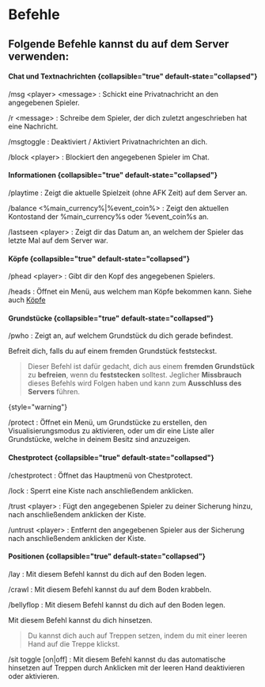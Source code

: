 <show-structure depth="0"/>

# Befehle

## Folgende Befehle kannst du auf dem Server verwenden:

#### Chat und Textnachrichten {collapsible="true" default-state="collapsed"}

/msg &lt;player&gt; &lt;message&gt;
: Schickt eine Privatnachricht an den angegebenen Spieler.

/r &lt;message&gt;
: Schreibe dem Spieler, der dich zuletzt angeschrieben hat eine Nachricht.

/msgtoggle
: Deaktiviert / Aktiviert Privatnachrichten an dich.

/block &lt;player&gt;
: Blockiert den angegebenen Spieler im Chat.

#### Informationen {collapsible="true" default-state="collapsed"}

/playtime
: Zeigt die aktuelle Spielzeit (ohne AFK Zeit) auf dem Server an.

/balance &lt;%main_currency%|%event_coin%&gt;
: Zeigt den aktuellen Kontostand der %main_currency%s oder %event_coin%s an.

/lastseen &lt;player&gt;
: Zeigt dir das Datum an, an welchem der Spieler das letzte Mal auf dem Server war.

#### Köpfe {collapsible="true" default-state="collapsed"}

/phead &lt;player&gt;
: Gibt dir den Kopf des angegebenen Spielers.

/heads
: Öffnet ein Menü, aus welchem man Köpfe bekommen kann. Siehe auch [Köpfe](cosmetics.md)

#### Grundstücke {collapsible="true" default-state="collapsed"}

/pwho
: Zeigt an, auf welchem Grundstück du dich gerade befindest.

<deflist>
<def title="/unstuck">
Befreit dich, falls du auf einem fremden Grundstück feststeckst.

> Dieser Befehl ist dafür gedacht, dich aus einem **fremden Grundstück** zu **befreien**,
> wenn du **feststecken** solltest. Jeglicher **Missbrauch** dieses Befehls wird Folgen haben und
> kann zum **Ausschluss des Servers** führen.
>
{style="warning"}
</def>
</deflist>

/protect
: Öffnet ein Menü, um Grundstücke zu erstellen, den Visualisierungsmodus zu aktivieren, oder um dir
eine Liste aller Grundstücke, welche in deinem Besitz sind anzuzeigen.

#### Chestprotect {collapsible="true" default-state="collapsed"}

/chestprotect
: Öffnet das Hauptmenü von Chestprotect.

/lock
: Sperrt eine Kiste nach anschließendem anklicken.

/trust &lt;player&gt;
: Fügt den angegebenen Spieler zu deiner Sicherung hinzu, nach anschließendem anklicken der Kiste.

/untrust &lt;player&gt;
: Entfernt den angegebenen Spieler aus der Sicherung nach anschließendem anklicken der Kiste.

#### Positionen {collapsible="true" default-state="collapsed"}

/lay
: Mit diesem Befehl kannst du dich auf den Boden legen.

/crawl
: Mit diesem Befehl kannst du auf dem Boden krabbeln.

/bellyflop
: Mit diesem Befehl kannst du dich auf den Boden legen.

<deflist>
<def title="/sit">
Mit diesem Befehl kannst du dich hinsetzen.

> Du kannst dich auch auf Treppen setzen, indem du mit einer leeren Hand auf die Treppe klickst.
>
</def>
</deflist>

/sit toggle [on|off]
: Mit diesem Befehl kannst du das automatische hinsetzen auf Treppen durch Anklicken mit der leeren
Hand deaktivieren oder aktivieren.



